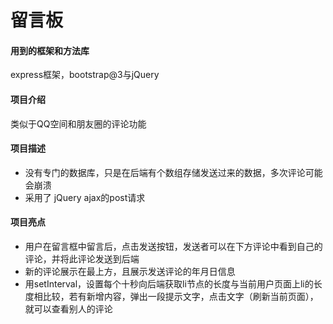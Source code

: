 # 留言板
#### 用到的框架和方法库
express框架，bootstrap@3与jQuery
#### 项目介绍
类似于QQ空间和朋友圈的评论功能
#### 项目描述
* 没有专门的数据库，只是在后端有个数组存储发送过来的数据，多次评论可能会崩溃
* 采用了 jQuery ajax的post请求
#### 项目亮点
* 用户在留言框中留言后，点击发送按钮，发送者可以在下方评论中看到自己的评论，并将此评论发送到后端
* 新的评论展示在最上方，且展示发送评论的年月日信息
* 用setInterval，设置每个十秒向后端获取li节点的长度与当前用户页面上li的长度相比较，若有新增内容，弹出一段提示文字，点击文字（刷新当前页面），就可以查看别人的评论
